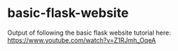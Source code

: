 # basic-flask-website
Output of following the basic flask website tutorial here: https://www.youtube.com/watch?v=Z1RJmh_OqeA
